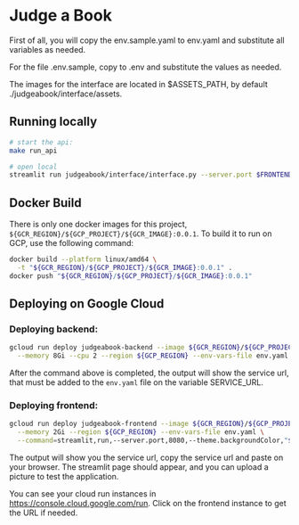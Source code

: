 # Judge a Book

First of all, you will copy the env.sample.yaml to env.yaml and substitute all
variables as needed.

For the file .env.sample, copy to .env and substitute the values as needed.

The images for the interface are located in $ASSETS_PATH, by default ./judgeabook/interface/assets.

## Running locally

```bash
# start the api:
make run_api

# open local
streamlit run judgeabook/interface/interface.py --server.port $FRONTEND_PORT --theme.backgroundColor $BACKGROUND_COLOR
```

## Docker Build

There is only one docker images for this project, `${GCR_REGION}/${GCP_PROJECT}/${GCR_IMAGE}:0.0.1`.
To build it to run on GCP, use the following command:

```bash
docker build --platform linux/amd64 \
  -t "${GCR_REGION}/${GCP_PROJECT}/${GCR_IMAGE}:0.0.1" .
docker push "${GCR_REGION}/${GCP_PROJECT}/${GCR_IMAGE}:0.0.1"
```

## Deploying on Google Cloud

### Deploying backend:

```bash
gcloud run deploy judgeabook-backend --image ${GCR_REGION}/${GCP_PROJECT}/${GCR_IMAGE}:0.0.1 \
  --memory 8Gi --cpu 2 --region ${GCP_REGION} --env-vars-file env.yaml
```

After the command above is completed, the output will show the service url, that
must be added to the `env.yaml` file on the variable SERVICE_URL.

### Deploying frontend:

```bash
gcloud run deploy judgeabook-frontend --image ${GCR_REGION}/${GCP_PROJECT}/${GCR_IMAGE}:0.0.1 \
  --memory 2Gi --region ${GCP_REGION} --env-vars-file env.yaml \
  --command=streamlit,run,--server.port,8080,--theme.backgroundColor,"${BACKGROUND_COLOR}",judgeabook/interface/interface.py
```

The output will show you the service url, copy the service url and paste on your
browser. The streamlit page should appear, and you can upload a picture to test
the application.

You can see your cloud run instances in https://console.cloud.google.com/run.
Click on the frontend instance to get the URL if needed.
